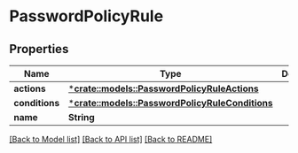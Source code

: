 # PasswordPolicyRule

## Properties
Name | Type | Description | Notes
------------ | ------------- | ------------- | -------------
**actions** | [***crate::models::PasswordPolicyRuleActions**](PasswordPolicyRuleActions.md) |  | [optional] 
**conditions** | [***crate::models::PasswordPolicyRuleConditions**](PasswordPolicyRuleConditions.md) |  | [optional] 
**name** | **String** |  | [optional] 

[[Back to Model list]](../README.md#documentation-for-models) [[Back to API list]](../README.md#documentation-for-api-endpoints) [[Back to README]](../README.md)


